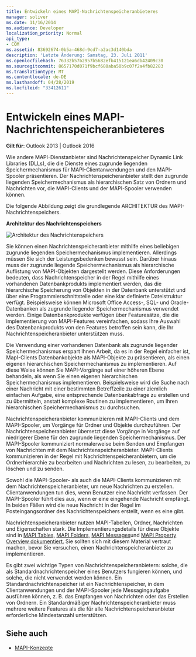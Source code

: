 ```yaml
---
title: Entwickeln eines MAPI-Nachrichtenspeicheranbieteres
manager: soliver
ms.date: 11/16/2014
ms.audience: Developer
localization_priority: Normal
api_type:
- COM
ms.assetid: 83692674-0b5a-468d-9cd7-a2ac3d140bda
description: 'Letzte Änderung: Samstag, 23. Juli 2011'
ms.openlocfilehash: 76332b57b2957b5682efb415121ea6db42409c30
ms.sourcegitcommit: 8657170d071f9bcf680aba50b9c07f2a4fb82283
ms.translationtype: MT
ms.contentlocale: de-DE
ms.lasthandoff: 04/28/2019
ms.locfileid: "33412611"
---
```

# <a name="developing-a-mapi-message-store-provider"></a>Entwickeln eines MAPI-Nachrichtenspeicheranbieteres
  
**Gilt für**: Outlook 2013 | Outlook 2016 
  
Wie andere MAPI-Dienstanbieter sind Nachrichtenspeicher Dynamic Link Libraries (DLLs), die die Dienste eines zugrunde liegenden Speichermechanismus für MAPI-Clientanwendungen und den MAPI-Spooler präsentieren. Der Nachrichtenspeicheranbieter stellt den zugrunde liegenden Speichermechanismus als hierarchischen Satz von Ordnern und Nachrichten vor, die MAPI-Clients und der MAPI-Spooler verwenden können.
  
Die folgende Abbildung zeigt die grundlegende ARCHITEKTUR des MAPI-Nachrichtenspeichers.
  
**Architektur des Nachrichtenspeichers**
  
![Architektur des Nachrichtenspeichers](media/storearc.gif "Nachrichtenspeicherarchitektur")
  
Sie können einen Nachrichtenspeicheranbieter mithilfe eines beliebigen zugrunde liegenden Speichermechanismus implementieren. Allerdings müssen Sie sich der Leistungsbedenken bewusst sein. Darüber hinaus muss der zugrunde liegende Speichermechanismus als hierarchische Auflistung von MAPI-Objekten dargestellt werden. Diese Anforderungen bedeuten, dass Nachrichtenspeicher in der Regel mithilfe eines vorhandenen Datenbankprodukts implementiert werden, das die hierarchische Speicherung von Objekten in der Datenbank unterstützt und über eine Programmierschnittstelle oder eine klar definierte Dateistruktur verfügt. Beispielsweise können Microsoft Office Access-, SQL- und Oracle-Datenbanken als zugrunde liegender Speichermechanismus verwendet werden. Einige Datenbankprodukte verfügen über Featuresätze, die die Implementierung von MAPI-Features vereinfachen, sodass Ihre Auswahl des Datenbankprodukts von den Features betroffen sein kann, die Ihr Nachrichtenspeicheranbieter unterstützen muss.
  
Die Verwendung einer vorhandenen Datenbank als zugrunde liegender Speichermechanismus erspart Ihnen Arbeit, da es in der Regel einfacher ist, MapI-Clients Datenbankobjekte als MAPI-Objekte zu präsentieren, als einen eigenen hierarchischen Speichermechanismus zu implementieren. Auf diese Weise können Sie MAPI-Vorgänge auf einer höheren Ebene behandeln, als wenn Sie einen eigenen hierarchischen Speichermechanismus implementieren. Beispielsweise wird die Suche nach einer Nachricht mit einer bestimmten Betreffzeile zu einer ziemlich einfachen Aufgabe, eine entsprechende Datenbankabfrage zu erstellen und zu übermitteln, anstatt komplexe Routinen zu implementieren, um Ihren hierarchischen Speichermechanismus zu durchsuchen.
  
Nachrichtenspeicheranbieter kommunizieren mit MAPI-Clients und dem MAPI-Spooler, um Vorgänge für Ordner und Objekte durchzuführen. Der Nachrichtenspeicheranbieter übersetzt diese Vorgänge in Vorgänge auf niedrigerer Ebene für den zugrunde liegenden Speichermechanismus. Der MAPI-Spooler kommuniziert normalerweise beim Senden und Empfangen von Nachrichten mit dem Nachrichtenspeicheranbieter. MAPI-Clients kommunizieren in der Regel mit Nachrichtenspeicheranbietern, um die Ordnerhierarchie zu bearbeiten und Nachrichten zu lesen, zu bearbeiten, zu löschen und zu senden.
  
Sowohl die MAPI-Spooler- als auch die MAPI-Clients kommunizieren mit dem Nachrichtenspeicheranbieter, um neue Nachrichten zu erstellen. Clientanwendungen tun dies, wenn Benutzer eine Nachricht verfassen. Der MAPI-Spooler führt dies aus, wenn er eine eingehende Nachricht empfängt. In beiden Fällen wird die neue Nachricht in der Regel im Posteingangsordner des Nachrichtenspeichers erstellt, wenn es eine gibt.
  
Nachrichtenspeicheranbieter nutzen MAPI-Tabellen, Ordner, Nachrichten und Eigenschaften stark. Die Implementierungsdetails für diese Objekte sind in [MAPI Tables,](mapi-tables.md) [MAPI Folders,](mapi-folders.md) [MAPI Messages](mapi-messages.md)und [MAPI Property Overview dokumentiert.](mapi-property-overview.md) Sie sollten sich mit diesem Material vertraut machen, bevor Sie versuchen, einen Nachrichtenspeicheranbieter zu implementieren.
  
Es gibt zwei wichtige Typen von Nachrichtenspeicheranbietern: solche, die als Standardnachrichtenspeicher eines Benutzers fungieren können, und solche, die nicht verwendet werden können. Ein Standardnachrichtenspeicher ist ein Nachrichtenspeicher, in dem Clientanwendungen und der MAPI-Spooler jede Messagingaufgabe ausführen können, z. B. das Empfangen von Nachrichten oder das Erstellen von Ordnern. Ein Standardmäßiger Nachrichtenspeicheranbieter muss mehrere weitere Features als die für alle Nachrichtenspeicheranbieter erforderliche Mindestanzahl unterstützen.
  
## <a name="see-also"></a>Siehe auch

- [MAPI-Konzepte](mapi-concepts.md)

